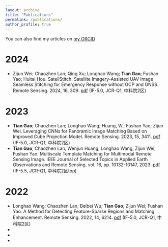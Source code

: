 ```yaml
---
layout: archive
title: "Publications"
permalink: /publications/
author_profile: true
---
```


You can also find my articles on [my ORCID](https://orcid.org/0000-0003-0466-1001)


2024
======
* Zijun Wei; Chaozhen Lan; Qing Xu; Longhao Wang; __Tian Gao__; Fushan Yao; Huitai Hou. SatellStitch: Satellite Imagery-Assisted UAV Image Seamless Stitching for Emergency Response without GCP and GNSS. Remote Sensing. 2024, 16, 309. [pdf](https://www.mdpi.com/2072-4292/16/2/309) (IF-5.0, JCR-Q1, 中科院2区)

2023
======
* __Tian Gao__; Chaozhen Lan; Longhao Wang; Huang, W.; Fushan Yao; Zijun Wei. Leveraging CNNs for Panoramic Image Matching Based on Improved Cube Projection Model. Remote Sensing. 2023, 15, 3411. [pdf](https://www.mdpi.com/2072-4292/15/13/3411) (IF-5.0, JCR-Q1, 中科院2区)
* __Tian Gao__, Chaozhen Lan, Wenjun Huang, Longhao Wang, Zijun Wei; Fushan Yao. Multiscale Template Matching for Multimodal Remote Sensing Image. IEEE Journal of Selected Topics in Applied Earth Observations and Remote Sensing. vol. 16, pp. 10132-10147, 2023. [pdf](https://ieeexplore.ieee.org/document/10292840/metrics#metrics) (IF-5.5, JCR-Q1, 中科院2区top)


2022
======
* Longhao Wang; Chaozhen Lan; Beibei Wu; __Tian Gao__; Zijun Wei; Fushan Yao. A Method for Detecting Feature-Sparse Regions and Matching Enhancement. Remote Sensing. 2022, 14, 6214. [pdf](https://www.mdpi.com/2072-4292/14/24/6214) (IF-5.0, JCR-Q1, 中科院2区)
*
*
*

